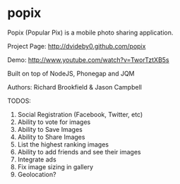 popix
=====

Popix (Popular Pix) is a mobile photo sharing application.

Project Page: http://dvideby0.github.com/popix

Demo: http://www.youtube.com/watch?v=TworTztXB5s

Built on top of NodeJS, Phonegap and JQM


Authors:
Richard Brookfield & Jason Campbell


TODOS:

1. Social Registration (Facebook, Twitter, etc)
2. Ability to vote for images
3. Ability to Save Images
4. Ability to Share Images
5. List the highest ranking images
6. Ability to add friends and see their images
7. Integrate ads
8. Fix image sizing in gallery
9. Geolocation?